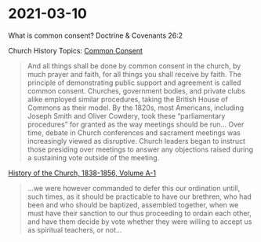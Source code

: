 # 2021-03-10

What is common consent?
Doctrine & Covenants 26:2

Church History Topics: [Common Consent](https://www.churchofjesuschrist.org/study/history/topics/common-consent?lang=eng)
> And all things shall be done by common consent in the church, by much prayer and faith, for all things you shall receive by faith.
> The principle of demonstrating public support and agreement is called common consent.
> Churches, government bodies, and private clubs alike employed similar procedures, taking the British House of Commons as their model. By the 1820s, most Americans, including Joseph Smith and Oliver Cowdery, took these “parliamentary procedures” for granted as the way meetings should be run...
> Over time, debate in Church conferences and sacrament meetings was increasingly viewed as disruptive. Church leaders began to instruct those presiding over meetings to answer any objections raised during a sustaining vote outside of the meeting.

[History of the Church, 1838-1856, Volume A-1](https://www.josephsmithpapers.org/paper-summary/history-1838-1856-volume-a-1-23-december-1805-30-august-1834/33#josephsmithpapers)
> …we were however commanded to defer this our ordination untill, such times, as it should be practicable to have our brethren, who had been and who should be baptized, assembled together, when we must have their sanction to our thus proceeding to ordain each other, and have them decide by vote whether they were willing to accept us as spiritual teachers, or not…
